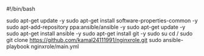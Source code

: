 #!/bin/bash

sudo apt-get update -y
sudo apt-get install software-properties-common -y
sudo apt-add-repository ppa:ansible/ansible -y
sudo apt-get update -y
sudo apt-get install ansible -y
sudo apt-get install git -y
sudo su
cd /
sudo git clone https://github.com/kamal24111991/nginxrole.git
sudo ansible-playbook nginxrole/main.yml
